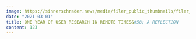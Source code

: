 ```yaml
---
image: https://sinnerschrader.news/media/filer_public_thumbnails/filer_public/15/ee/15ee308e-5125-4151-8ac1-58f2e7549da7/480px_user_research_001.png__480x288_q85_crop_subsampling-2_upscale.png
date: "2021-03-01"
title: ONE YEAR OF USER RESEARCH IN REMOTE TIMES&#58; A REFLECTION
content: 123
---
```

